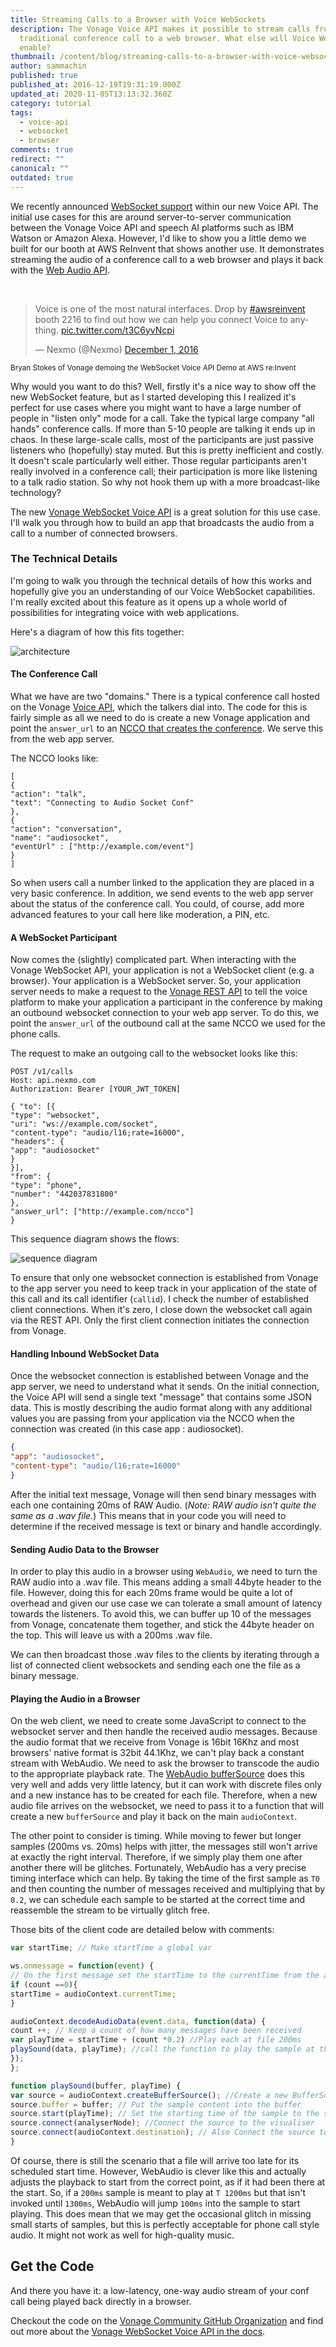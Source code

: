 ```yaml
---
title: Streaming Calls to a Browser with Voice WebSockets
description: The Vonage Voice API makes it possible to stream calls from a
  traditional conference call to a web browser. What else will Voice WebSockets
  enable?
thumbnail: /content/blog/streaming-calls-to-a-browser-with-voice-websockets-dr/audio-websockets.png
author: sammachin
published: true
published_at: 2016-12-19T19:31:19.000Z
updated_at: 2020-11-05T13:13:32.360Z
category: tutorial
tags:
  - voice-api
  - websocket
  - browser
comments: true
redirect: ""
canonical: ""
outdated: true
---
```

We recently announced [WebSocket support](https://www.nexmo.com/blog/2016/11/09/announcing-websocket-sip-early-access-integration-ibm-watson/) within our new Voice API. The initial use cases for this are around server-to-server communication between the Vonage Voice API and speech AI platforms such as IBM Watson or Amazon Alexa. However, I'd like to show you a little demo we built for our booth at AWS ReInvent that shows another use. It demonstrates streaming the audio of a conference call to a web browser and plays it back with the [Web Audio API](https://developer.mozilla.org/en-US/docs/Web/API/Web_Audio_API).

&nbsp;

<blockquote class="twitter-video" data-lang="en">
<p dir="ltr" lang="en">Voice is one of the most natural interfaces. Drop by <a href="https://twitter.com/hashtag/awsreinvent?src=hash">#awsreinvent</a> booth 2216 to find out how we can help you connect Voice to anything. <a href="https://t.co/t3C6yvNcpi">pic.twitter.com/t3C6yvNcpi</a></p>
— Nexmo (@Nexmo) <a href="https://twitter.com/Nexmo/status/804411491826794496">December 1, 2016</a></blockquote>
<script async src="//platform.twitter.com/widgets.js" charset="utf-8"></script>
<small>Bryan Stokes of Vonage demoing the WebSocket Voice API Demo at AWS re:Invent</small>

Why would you want to do this? Well, firstly it's a nice way to show off the new WebSocket feature, but as I started developing this I realized it's perfect for use cases where you might want to have a large number of people in "listen only" mode for a call. Take the typical large company "all hands" conference calls. If more than 5-10 people are talking it ends up in chaos. In these large-scale calls, most of the participants are just passive listeners who (hopefully) stay muted. But this is pretty inefficient and costly. It doesn't scale particularly well either. Those regular participants aren't really involved in a conference call; their participation is more like listening to a talk radio station. So why not hook them up with a more broadcast-like technology?

The new [Vonage WebSocket Voice API](https://developer.nexmo.com/voice/voice-api/guides/websockets) is a great solution for this use case. I'll walk you through how to build an app that broadcasts the audio from a call to a number of connected browsers.

### The Technical Details

I'm going to walk you through the technical details of how this works and hopefully give you an understanding of our Voice WebSocket capabilities. I'm really excited about this feature as it opens up a whole world of possibilities for integrating voice with web applications.

Here's a diagram of how this fits together:

![architecture](/content/blog/streaming-calls-to-a-browser-with-voice-websockets/audiosocket-arch.001.jpeg "architecture")

#### The Conference Call

What we have are two "domains." There is a typical conference call hosted on the Vonage [Voice API](https://docs.nexmo.com/voice/voice-api), which the talkers dial into. The code for this is fairly simple as all we need to do is create a new Vonage application and point the `answer_url` to an [NCCO that creates the conference](https://docs.nexmo.com/voice/voice-api/ncco-reference#conversation). We serve this from the web app server.

The NCCO looks like:

```
[
{
"action": "talk",
"text": "Connecting to Audio Socket Conf"
},
{
"action": "conversation",
"name": "audiosocket",
"eventUrl" : ["http://example.com/event"]
}
]
```

So when users call a number linked to the application they are placed in a very basic conference. In addition, we send events to the web app server about the status of the conference call. You could, of course, add more advanced features to your call here like moderation, a PIN, etc.

#### A WebSocket Participant

Now comes the (slightly) complicated part. When interacting with the Vonage WebSocket API, your application is not a WebSocket client (e.g. a browser). Your application is a WebSocket server. So, your application server needs to make a request to the <a href="https://developer.nexmo.com/api/voice?theme=dark#calls">Vonage REST API</a> to tell the voice platform to make your application a participant in the conference by making an outbound websocket connection to your web app server. To do this, we point the `answer_url` of the outbound call at the same NCCO we used for the phone calls.

The request to make an outgoing call to the websocket looks like this:

```
POST /v1/calls
Host: api.nexmo.com
Authorization: Bearer [YOUR_JWT_TOKEN]

{ "to": [{
"type": "websocket",
"uri": "ws://example.com/socket",
"content-type": "audio/l16;rate=16000",
"headers": {
"app": "audiosocket"
}
}],
"from": {
"type": "phone",
"number": "442037831800"
},
"answer_url": ["http://example.com/ncco"]
}
```

This sequence diagram shows the flows:


![sequence diagram](/content/blog/streaming-calls-to-a-browser-with-voice-websockets/audiosocket-seq.002.jpeg "sequence diagram")

To ensure that only one websocket connection is established from Vonage to the app server you need to keep track in your application of the state of this call and its call identifier (`callid`). I check the number of established client connections. When it's zero, I close down the websocket call again via the REST API. Only the first client connection initiates the connection from Vonage.

#### Handling Inbound WebSocket Data

Once the websocket connection is established between Vonage and the app server, we need to understand what it sends. On the initial connection, the Voice API will send a single text "message" that contains some JSON data. This is mostly describing the audio format along with any additional values you are passing from your application via the NCCO when the connection was created (in this case app : audiosocket).

```json
{
"app": "audiosocket",
"content-type": "audio/l16;rate=16000"
}
```

After the initial text message, Vonage will then send binary messages with each one containing 20ms of RAW Audio. (*Note: RAW audio isn't quite the same as a .wav file.*) This means that in your code you will need to determine if the received message is text or binary and handle accordingly.

#### Sending Audio Data to the Browser

In order to play this audio in a browser using `WebAudio`, we need to turn the RAW audio into a .wav file. This means adding a small 44byte header to the file. However, doing this for each 20ms frame would be quite a lot of overhead and given our use case we can tolerate a small amount of latency towards the listeners. To avoid this, we can buffer up 10 of the messages from Vonage, concatenate them together, and stick the 44byte header on the top. This will leave us with a 200ms .wav file.

We can then broadcast those .wav files to the clients by iterating through a list of connected client websockets and sending each one the file as a binary message.

#### Playing the Audio in a Browser

On the web client, we need to create some JavaScript to connect to the websocket server and then handle the received audio messages. Because the audio format that we receive from Vonage is 16bit 16Khz and most browsers' native format is 32bit 44.1Khz, we can't play back a constant stream with WebAudio. We need to ask the browser to transcode the audio to the appropriate playback rate. The [WebAudio bufferSource](https://developer.mozilla.org/en-US/docs/Web/API/AudioBufferSourceNode) does this very well and adds very little latency, but it can work with discrete files only and a new instance has to be created for each file. Therefore, when a new audio file arrives on the websocket, we need to pass it to a function that will create a new `bufferSource` and play it back on the main `audioContext`.

The other point to consider is timing. While moving to fewer but longer samples (200ms vs. 20ms) helps with jitter, the messages still won't arrive at exactly the right interval. Therefore, if we simply play them one after another there will be glitches. Fortunately, WebAudio has a very precise timing interface which can help. By taking the time of the first sample as `T0` and then counting the number of messages received and multiplying that by `0.2`, we can schedule each sample to be started at the correct time and reassemble the stream to be virtually glitch free.

Those bits of the client code are detailed below with comments:

```js
var startTime; // Make startTime a global var

ws.onmessage = function(event) {
// On the first message set the startTime to the currentTime from the audio context
if (count ==0){
startTime = audioContext.currentTime;
}

audioContext.decodeAudioData(event.data, function(data) {
count ++; // Keep a count of how many messages have been received
var playTime = startTime + (count *0.2) //Play each at file 200ms
playSound(data, playTime); //call the function to play the sample at the appropriate time
});
};

function playSound(buffer, playTime) {
var source = audioContext.createBufferSource(); //Create a new BufferSource fr the
source.buffer = buffer; // Put the sample content into the buffer
source.start(playTime); // Set the starting time of the sample to the scheduled play time
source.connect(analyserNode); //Connect the source to the visualiser
source.connect(audioContext.destination); // Also Connect the source to the audio output
}
```

Of course, there is still the scenario that a file will arrive too late for its scheduled start time. However, WebAudio is clever like this and actually adjusts the playback to start from the correct point, as if it had been there at the start. So, if a `200ms` sample is meant to play at `T 1200ms` but that isn't invoked until `1300ms`, WebAudio will jump `100ms` into the sample to start playing. This does mean that we may get the occasional glitch in missing small starts of samples, but this is perfectly acceptable for phone call style audio. It might not work as well for high-quality music.

## Get the Code

And there you have it: a low-latency, one-way audio stream of your conf call being played back directly in a browser.

Checkout the code on the [Vonage Community GitHub Organization](https://github.com/nexmo-community/audiosocket-demo) and find out more about the [Vonage WebSocket Voice API in the docs](https://developer.nexmo.com/voice/voice-api/guides/websockets).